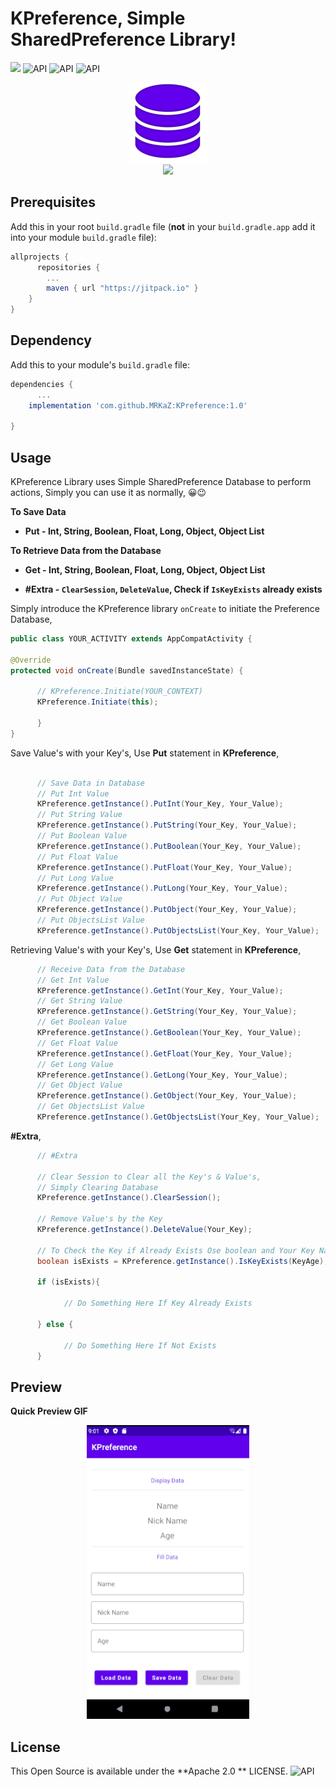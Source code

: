 # KPreference, Simple SharedPreference Library!
[![](https://jitpack.io/v/MRKaZ/KPreference.svg)](https://jitpack.io/#MRKaZ/KPreference) ![API](https://img.shields.io/badge/API-14%2B-brightgreen.svg) 
![API](https://img.shields.io/badge/KPreference-v1.0-blueviolet) ![API](https://shields.io/badge/license-Apache%202-blue)


<div align="center">
	<img src="app/src/main/ic_launcher-playstore.png" width="128">
</div>

<div align="center">
	<img src="https://i.imgur.com/1lGaGtr.png" width="512">
</div>

## Prerequisites

Add this in your root `build.gradle` file (**not** in your `build.gradle.app` add it into your module `build.gradle` file):

```gradle
allprojects {
      repositories {
		...
		maven { url "https://jitpack.io" }
	}
}
```

## Dependency

Add this to your module's `build.gradle` file:

```gradle
dependencies {
      ...  
    implementation 'com.github.MRKaZ:KPreference:1.0'

}
```

## Usage

KPreference Library uses Simple SharedPreference Database to perform actions, Simply you can use it as normally, 😀😉

**To Save Data**
- **Put - Int, String, Boolean, Float, Long, Object, Object List**

**To Retrieve Data from the Database**
- **Get - Int, String, Boolean, Float, Long, Object, Object List**

- **#Extra - ``ClearSession``, ``DeleteValue``, Check if ``IsKeyExists`` already exists**

Simply introduce the KPreference library `onCreate` to initiate the Preference Database,

```java
public class YOUR_ACTIVITY extends AppCompatActivity {

@Override
protected void onCreate(Bundle savedInstanceState) {

      // KPreference.Initiate(YOUR_CONTEXT)
      KPreference.Initiate(this);
      
      }
}
```

Save Value's with your Key's, Use **Put** statement in **KPreference**,

```java

      // Save Data in Database
      // Put Int Value
      KPreference.getInstance().PutInt(Your_Key, Your_Value);
      // Put String Value
      KPreference.getInstance().PutString(Your_Key, Your_Value);
      // Put Boolean Value
      KPreference.getInstance().PutBoolean(Your_Key, Your_Value);
      // Put Float Value
      KPreference.getInstance().PutFloat(Your_Key, Your_Value);
      // Put Long Value
      KPreference.getInstance().PutLong(Your_Key, Your_Value);
      // Put Object Value
      KPreference.getInstance().PutObject(Your_Key, Your_Value);
      // Put ObjectsList Value
      KPreference.getInstance().PutObjectsList(Your_Key, Your_Value);

```

Retrieving Value's with your Key's, Use **Get** statement in **KPreference**,

```java 
      // Receive Data from the Database
      // Get Int Value
      KPreference.getInstance().GetInt(Your_Key, Your_Value);
      // Get String Value
      KPreference.getInstance().GetString(Your_Key, Your_Value);
      // Get Boolean Value
      KPreference.getInstance().GetBoolean(Your_Key, Your_Value);
      // Get Float Value
      KPreference.getInstance().GetFloat(Your_Key, Your_Value);
      // Get Long Value
      KPreference.getInstance().GetLong(Your_Key, Your_Value);
      // Get Object Value
      KPreference.getInstance().GetObject(Your_Key, Your_Value);
      // Get ObjectsList Value
      KPreference.getInstance().GetObjectsList(Your_Key, Your_Value);

```
**#Extra**,

```java
      // #Extra

      // Clear Session to Clear all the Key's & Value's,
      // Simply Clearing Database
      KPreference.getInstance().ClearSession();

      // Remove Value's by the Key
      KPreference.getInstance().DeleteValue(Your_Key);

      // To Check the Key if Already Exists Ose boolean and Your Key Name
      boolean isExists = KPreference.getInstance().IsKeyExists(KeyAge);

      if (isExists){

            // Do Something Here If Key Already Exists

      } else {

            // Do Something Here If Not Exists
      }

```

## Preview

**Quick Preview GIF**

<div align="center">
	<img src="https://github.com/MRKaZ/KPreference/blob/master/Preview/GIF.gif">
</div>


## License 
This Open Source is available under the **Apache 2.0 ** LICENSE.
![API](https://shields.io/badge/license-Apache%202-blue)
